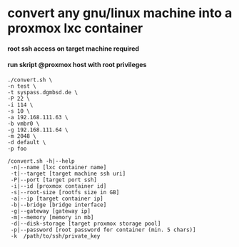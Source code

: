 # convert any gnu/linux machine into a proxmox lxc container #

#### root ssh access on target machine required ##### 
#### run skript @proxmox host with root privileges ##### 

```
./convert.sh \
-n test \
-t syspass.dgmbsd.de \
-P 22 \ 
-i 114 \
-s 10 \
-a 192.168.111.63 \
-b vmbr0 \
-g 192.168.111.64 \
-m 2048 \
-d default \
-p foo

```

```
/convert.sh -h|--help
 -n|--name [lxc container name]
 -t|--target [target machine ssh uri]
 -P|--port [target port ssh]
 -i|--id [proxmox container id]
 -s|--root-size [rootfs size in GB]
 -a|--ip [target container ip]
 -b|--bridge [bridge interface]
 -g|--gateway [gateway ip]
 -m|--memory [memory in mb]
 -d|--disk-storage [target proxmox storage pool]
 -p|--password [root password for container (min. 5 chars)]
 -k  /path/to/ssh/private_key
```
